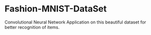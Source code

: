 # Fashion-MNIST-DataSet
Convolutional Neural Network Application on this beautiful dataset for better recognition of items.
